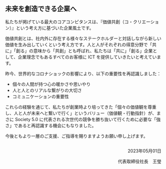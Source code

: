 ## 未来を創造できる企業へ

私たちが掲げている最大のコアコンピタンスは、『価値共創（コ・クリエーション）』という考え方に基づいた企業風土です。

価値共創とは、社内外に存在する様々なステークホルダーと対話しながら新しい価値を生み出していくという考え方です。人と人がそれぞれの得意分野で「共に」「創る」の意味から「共創」とも呼ばれ、私たちは「共に」「創る」企業として、企業理念でもあるすべてのお客様に ICT を提供していきたいと考えています。

昨今、世界的なコロナショックの影響により、以下の重要性を再認識しました：

- 個々の人間が持つ心の暖かさや思いやり
- 人と人とのリアルな繋がりの大切さ
- コミュニケーションの重要性

これらの経験を通じて、私たちが創業時より培ってきた「個々の価値観を尊重し、人と人が未来へと繋いで行く」というバリュー（価値観・行動指針）が、まさに Society 5.0 に代表される次世代の競争を勝ち抜いて行くために必要な「強さ」であると再認識する機会にもなりました。

今後ともより一層のご支援、ご指導を賜りますようお願い申し上げます。

<div style="text-align: right; margin-top: 2em;">
    <p>2023年05月01日</p>
    <p>代表取締役社長　王瑩</p>
</div>
